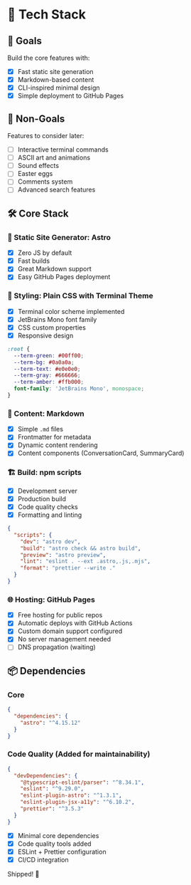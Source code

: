 # 🚀 Tech Stack

## 🎯 Goals

Build the core features with:

- [x] Fast static site generation
- [x] Markdown-based content
- [x] CLI-inspired minimal design
- [x] Simple deployment to GitHub Pages

## 🚫 Non-Goals

Features to consider later:

- [ ] Interactive terminal commands
- [ ] ASCII art and animations
- [ ] Sound effects
- [ ] Easter eggs
- [ ] Comments system
- [ ] Advanced search features

## 🛠️ Core Stack

### 📄 Static Site Generator: **Astro**

- [x] Zero JS by default
- [x] Fast builds
- [x] Great Markdown support
- [x] Easy GitHub Pages deployment

### 🎨 Styling: **Plain CSS** with Terminal Theme

- [x] Terminal color scheme implemented
- [x] JetBrains Mono font family
- [x] CSS custom properties
- [x] Responsive design

```css
:root {
  --term-green: #00ff00;
  --term-bg: #0a0a0a;
  --term-text: #e0e0e0;
  --term-gray: #666666;
  --term-amber: #ffb000;
  font-family: 'JetBrains Mono', monospace;
}
```

### 📝 Content: **Markdown**

- [x] Simple `.md` files
- [x] Frontmatter for metadata
- [x] Dynamic content rendering
- [x] Content components (ConversationCard, SummaryCard)

### 🏗️ Build: **npm** scripts

- [x] Development server
- [x] Production build
- [x] Code quality checks
- [x] Formatting and linting

```json
{
  "scripts": {
    "dev": "astro dev",
    "build": "astro check && astro build",
    "preview": "astro preview",
    "lint": "eslint . --ext .astro,.js,.mjs",
    "format": "prettier --write ."
  }
}
```

### 🌐 Hosting: **GitHub Pages**

- [x] Free hosting for public repos
- [x] Automatic deploys with GitHub Actions
- [x] Custom domain support configured
- [x] No server management needed
- [ ] DNS propagation (waiting)

## 📦 Dependencies

### Core
```json
{
  "dependencies": {
    "astro": "^4.15.12"
  }
}
```

### Code Quality (Added for maintainability)
```json
{
  "devDependencies": {
    "@typescript-eslint/parser": "^8.34.1",
    "eslint": "^9.29.0",
    "eslint-plugin-astro": "^1.3.1",
    "eslint-plugin-jsx-a11y": "^6.10.2",
    "prettier": "^3.5.3"
  }
}
```

- [x] Minimal core dependencies
- [x] Code quality tools added
- [x] ESLint + Prettier configuration
- [x] CI/CD integration

Shipped! 🚀
